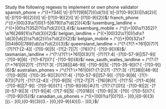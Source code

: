 
Study the following regexes to implement or own phone validator
spanish_phone = /^((\+?34([ \t|\-])?)?[9|6|7]((\d{1}([ \t|\-])?[0-9]{3})|(\d{2}([ \t|\-])?[0-9]{2}))([ \t|\-])?[0-9]{2}([ \t|\-])?[0-9]{2})$/
franch_phone /^((\+|00)33\s?|0)[1-5|679](\s?\d{2}){4}$/
luxemburg_landline = /^((\+|00\s?)352)?(\s?\d{2}){3,4}$/
luxemburg_mobile = /^((\+|00\s?)352)?\s?6[269]1(\s?\d{3}){2}$/
belgian_landline = /^((\+|00)32\s?|0)(\d\s?\d{3}|\d{2}\s?\d{2})(\s?\d{2}){2}$/
belgian_mobile = /^((\+|00)32\s?|0)4(60|[789]\d)(\s?\d{2}){3}$/
queensland_landline = /^(?:\(?(?:\+?61|0)7\)?[ -]?)?(?:[2-4][ -]?[0-9]|5[ -]?[2-7]|7[ -]?6)(?:[ -]?[0-9]){6}$/
tasmanian_landline = /^(?:\(?(?:\+?61|0)3\)?[ -]?)?(?:4[ -]?[0-57-9]|[57-9][ -]?[0-9]|6[ -]?[1-67])(?:[ -]?[0-9]){6}$/
new_sauth_walles_landline = /^(?:\(?(?:\+?61|0)2\)?[ -]?)?(?:3[ -]?[38]|[46-9][ -]?[0-9]|5[ -]?[0-35-9])(?:[ -]?[0-9]){6}$/
australian_phones = /^\(?(?:\+?61|0)(?:(?:2\)?[ -]?(?:3[ -]?[38]|[46-9][ -]?[0-9]|5[ -]?[0-35-9])|3\)?(?:4[ -]?[0-57-9]|[57-9][ -]?[0-9]|6[ -]?[1-67])|7\)?[ -]?(?:[2-4][ -]?[0-9]|5[ -]?[2-7]|7[ -]?6)|8\)?[ -]?(?:5[ -]?[1-4]|6[ -]?[0-8]|[7-9][ -]?[0-9]))(?:[ -]?[0-9]){6}|4\)?[ -]?(?:(?:[01][ -]?[0-9]|2[ -]?[0-57-9]|3[ -]?[1-9]|4[ -]?[7-9]|5[ -]?[018])[ -]?[0-9]|3[ -]?0[ -]?[0-5])(?:[ -]?[0-9]){5})$/
canadian_us_phones = /^((\+|00)1\s?|0)?[\(\)\.\- ]{0,}[0-9]{3}[\(\)\.\- ]{0,}[0-9]{3}[\(\)\.\- ]{0,}[0-9]{4}[\(\)\.\- ]{0,}$/